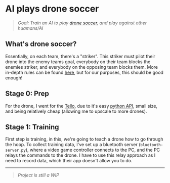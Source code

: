 # AI plays drone soccer
> *Goal: Train an AI to play [drone soccer](https://www.dronesoccer.us/), and play against other huamans/AI*

## What's drone soccer?

Essentially, on each team, there's a "striker". This striker must pilot their drone into the enemy teams goal, everybody on their team blocks the enemies striker, and everybody on the opposing team blocks them. More in-depth rules can be found [here](https://www.dronesoccer.us/intro), but for our purposes, this should be good enough!


## Stage 0: Prep

For the drone, I went for the [Tello](https://www.ryzerobotics.com/tello), due to it's easy [python API](https://djitellopy.readthedocs.io/en/latest/), small size, and being relatively cheap (allowing me to upscale to more drones).

## Stage 1: Training

First step is training, in this, we're going to teach a drone how to go through the hoop. To collect training data, I've set up a bluetooth server (`bluetooth-server.py`), where a video game controller connects to the PC, and the PC relays the commands to the drone. I have to use this relay approach as I need to record data, which their app doesn't allow you to do.

---

> *Project is still a WIP*